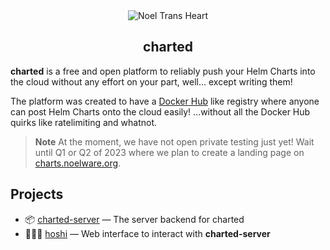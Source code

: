 <div align="center">
  <img alt="Noel Trans Heart" src="https://cdn.floofy.dev/images/trans.png" />
  <h2>charted</h2>
</div>

**charted** is a free and open platform to reliably push your Helm Charts into the cloud without any effort on your part, well... except writing them!

The platform was created to have a [Docker Hub](https://hub.docker.com) like registry where anyone can post Helm Charts onto the cloud easily! ...without all the Docker Hub quirks like ratelimiting and whatnot.

> **Note** At the moment, we have not open private testing just yet! Wait until Q1 or Q2 of 2023 where we plan to create a landing page on [charts.noelware.org](https://charts.noelware.org).

## Projects
- 📦 [charted-server](https://github.com/charted-dev/charted) — The server backend for charted
- 🐻‍❄️🎨 [hoshi](https://github.com/charted-dev/hoshi) — Web interface to interact with **charted-server**
